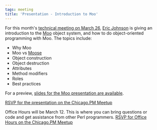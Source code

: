 ```yaml
---
tags: meeting
title: 'Presentation - Introduction to Moo'
---
```


For this month's [technical meeting on March 26](http://www.meetup.com/ChicagoPM/events/220963375/), [Eric Johnson](https://github.com/kablamo)
is giving an introduction to the [Moo](http://metacpan.org/pod/Moo) object
system, and how to do object-oriented programming with Moo. The topics include:

* Why Moo
* Moo vs [Moose](http://metacpan.org/pod/Moose)
* Object construction
* Object destruction
* Attributes
* Method modifiers
* Roles
* Best practices

For a preview, [slides for the Moo presentation are available](http://kablamo.org/slides-2014-ddg-intro-to-moo/#/).

[RSVP for the presentation on the Chicago.PM Meetup](http://www.meetup.com/ChicagoPM/events/220963375/)

Office Hours will be March 12. This is where you can bring questions or code
and get assistance from other Perl programmers. [RSVP for Office Hours on the
Chicago.PM Meetup](http://www.meetup.com/ChicagoPM/events/220897775/)
